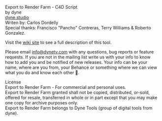 Export to Render Farm - C4D Script   
by dyne   
[dyne.studio](http://dyne.studio/)   
Writen by: Carlos Dordelly   
Special thanks: Francisco "Pancho" Contreras, Terry Williams & Roberto Gonzalez.   

Visit the [wiki site](https://bitbucket.org/dynestudio/c4d-export-to-render-farm/wiki/Home) to see a full description of this tool.   

Please email info@dynetv.com with any questions, bug reports or feature requests. If you are not in the mailing list write us with your info to know how to add you and be notified of new releases.
Your info can be your name, where are you from, your Behance or something where we can view what you do and know each other 🍻.   

License   
Export to Render Farm - For commercial and personal uses.   
Export to Render Farm granted shall not be copied, distributed, or-sold, offered for resale, transferred in whole or in part except that you may make one copy for archive purposes only.   
Export to Render Farm belongs to Dyne Tools (group of digital tools from dyne).